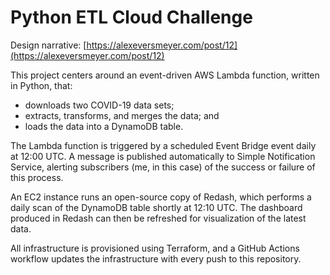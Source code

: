 # Python ETL Cloud Challenge

Design narrative: [https://alexeversmeyer.com/post/12](https://alexeversmeyer.com/post/12)

This project centers around an event-driven AWS Lambda function, written in Python, that:

- downloads two COVID-19 data sets;
- extracts, transforms, and merges the data; and
- loads the data into a DynamoDB table.

The Lambda function is triggered by a scheduled Event Bridge event daily at 12:00 UTC. A message is published 
automatically to Simple Notification Service, alerting subscribers (me, in this case) of the success or failure of this 
process.

An EC2 instance runs an open-source copy of Redash, which performs a daily scan of the DynamoDB table shortly at 12:10 
UTC. The dashboard produced in Redash can then be refreshed for visualization of the latest data.

All infrastructure is provisioned using Terraform, and a GitHub Actions workflow updates the infrastructure with every 
push to this repository.